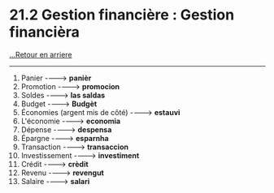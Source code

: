 # 21.2 Gestion financière : Gestion financièra

[...Retour en arriere](../../../menu_fiches.md)

---

1. Panier  ----> **panièr**
2. Promotion  ----> **promocion**
3. Soldes  ----> **las saldas**
4. Budget  ----> **Budgèt**
5. Économies (argent mis de côté)  ----> **estauvi**
6. L'économie ----> **economia**
7. Dépense  ----> **despensa**
8. Épargne  ----> **esparnha**
9. Transaction  ----> **transaccion**
10. Investissement  ----> **investiment**
11. Crédit  ----> **crèdit**
12. Revenu  ----> **revengut**
13. Salaire  ----> **salari**